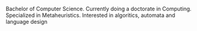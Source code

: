Bachelor of Computer Science. Currently doing a doctorate in Computing. 
Specialized in Metaheuristics.
Interested in algoritics, automata and language design
